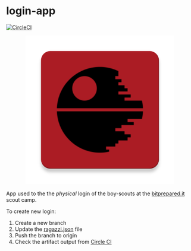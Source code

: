 # login-app
[![CircleCI](https://circleci.com/gh/BitPrepared/login-app.svg?style=svg)](https://circleci.com/gh/BitPrepared/login-app)

<p align="center">
    <img src="app/src/main/ic_launcher-web.png" width="400px" />
</p>


App used to the the _physical_ login of the boy-scouts at the [bitprepared.it](http://bitprepared.it/) scout camp.

To create new login:

1. Create a new branch
2. Update the [ragazzi.json](app/src/main/res/raw/ragazzi.json) file
3. Push the branch to origin
4. Check the artifact output from [Circle CI](https://circleci.com/gh/BitPrepared/login-app)
